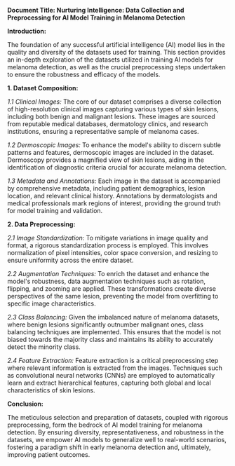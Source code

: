 **Document Title: Nurturing Intelligence: Data Collection and Preprocessing for AI Model Training in Melanoma Detection**

**Introduction:**

The foundation of any successful artificial intelligence (AI) model lies in the quality and diversity of the datasets used for training. This section provides an in-depth exploration of the datasets utilized in training AI models for melanoma detection, as well as the crucial preprocessing steps undertaken to ensure the robustness and efficacy of the models.

**1. Dataset Composition:**

*1.1 Clinical Images:*
The core of our dataset comprises a diverse collection of high-resolution clinical images capturing various types of skin lesions, including both benign and malignant lesions. These images are sourced from reputable medical databases, dermatology clinics, and research institutions, ensuring a representative sample of melanoma cases.

*1.2 Dermoscopic Images:*
To enhance the model's ability to discern subtle patterns and features, dermoscopic images are included in the dataset. Dermoscopy provides a magnified view of skin lesions, aiding in the identification of diagnostic criteria crucial for accurate melanoma detection.

*1.3 Metadata and Annotations:*
Each image in the dataset is accompanied by comprehensive metadata, including patient demographics, lesion location, and relevant clinical history. Annotations by dermatologists and medical professionals mark regions of interest, providing the ground truth for model training and validation.

**2. Data Preprocessing:**

*2.1 Image Standardization:*
To mitigate variations in image quality and format, a rigorous standardization process is employed. This involves normalization of pixel intensities, color space conversion, and resizing to ensure uniformity across the entire dataset.

*2.2 Augmentation Techniques:*
To enrich the dataset and enhance the model's robustness, data augmentation techniques such as rotation, flipping, and zooming are applied. These transformations create diverse perspectives of the same lesion, preventing the model from overfitting to specific image characteristics.

*2.3 Class Balancing:*
Given the imbalanced nature of melanoma datasets, where benign lesions significantly outnumber malignant ones, class balancing techniques are implemented. This ensures that the model is not biased towards the majority class and maintains its ability to accurately detect the minority class.

*2.4 Feature Extraction:*
Feature extraction is a critical preprocessing step where relevant information is extracted from the images. Techniques such as convolutional neural networks (CNNs) are employed to automatically learn and extract hierarchical features, capturing both global and local characteristics of skin lesions.

**Conclusion:**

The meticulous selection and preparation of datasets, coupled with rigorous preprocessing, form the bedrock of AI model training for melanoma detection. By ensuring diversity, representativeness, and robustness in the datasets, we empower AI models to generalize well to real-world scenarios, fostering a paradigm shift in early melanoma detection and, ultimately, improving patient outcomes.